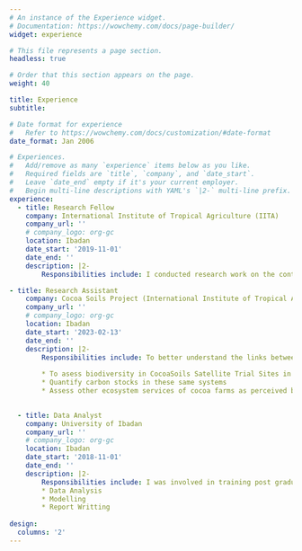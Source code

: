 ```yaml
---
# An instance of the Experience widget.
# Documentation: https://wowchemy.com/docs/page-builder/
widget: experience

# This file represents a page section.
headless: true

# Order that this section appears on the page.
weight: 40

title: Experience
subtitle:

# Date format for experience
#   Refer to https://wowchemy.com/docs/customization/#date-format
date_format: Jan 2006

# Experiences.
#   Add/remove as many `experience` items below as you like.
#   Required fields are `title`, `company`, and `date_start`.
#   Leave `date_end` empty if it's your current employer.
#   Begin multi-line descriptions with YAML's `|2-` multi-line prefix.
experience:
  - title: Research Fellow
    company: International Institute of Tropical Agriculture (IITA)
    company_url: ''
    # company_logo: org-gc
    location: Ibadan
    date_start: '2019-11-01'
    date_end: ''
    description: |2-
        Responsibilities include: I conducted research work on the contribution of cocoa litter to nutrients recycling in low-shade Southwestern Nigeria.

- title: Research Assistant
    company: Cocoa Soils Project (International Institute of Tropical Agriculture (IITA))
    company_url: ''
    # company_logo: org-gc
    location: Ibadan
    date_start: '2023-02-13'
    date_end: ''
    description: |2-
        Responsibilities include: To better understand the links between cocoa production, biodiversity and ecosystem services of cocoa systems, and how this is influenced by farmers values and biophysical or socio-economic factors.
        
        * To asess biodiversity in CocoaSoils Satellite Trial Sites in Nigeria.
        * Quantify carbon stocks in these same systems
        * Assess other ecosystem services of cocoa farms as perceived by cocoa farmers (advantages and disadvantages) (economic and non-economic) according to farmers.
        

  - title: Data Analyst
    company: University of Ibadan
    company_url: ''
    # company_logo: org-gc
    location: Ibadan
    date_start: '2018-11-01'
    date_end: ''
    description: |2-
        Responsibilities include: I was involved in training post graduate students and research fellow on how to express themselve in R.      
        * Data Analysis
        * Modelling
        * Report Writting
    
design:
  columns: '2'
---
```

